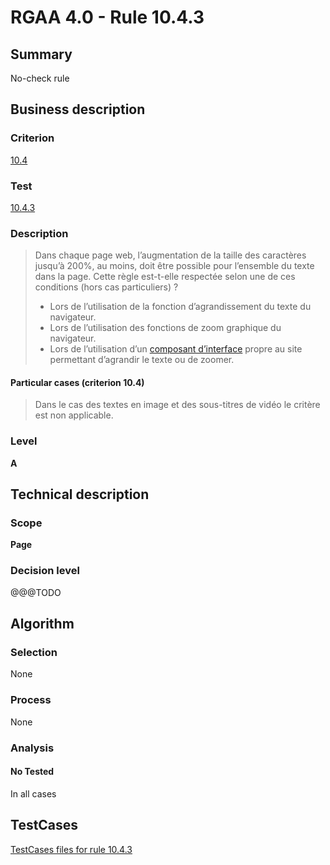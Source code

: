 # RGAA 4.0 - Rule 10.4.3

## Summary
No-check rule


## Business description

### Criterion
[10.4](https://www.numerique.gouv.fr/publications/rgaa-accessibilite/methode/criteres/#crit-10-4)

### Test
[10.4.3](https://www.numerique.gouv.fr/publications/rgaa-accessibilite/methode/criteres/#test-10-4-3)

### Description
> Dans chaque page web, l’augmentation de la taille des caractères jusqu’à 200%, au moins, doit être possible pour l’ensemble du texte dans la page. Cette règle est-t-elle respectée selon une de ces conditions (hors cas particuliers) ?
> 
> * Lors de l’utilisation de la fonction d’agrandissement du texte du navigateur.
> * Lors de l’utilisation des fonctions de zoom graphique du navigateur.
> * Lors de l’utilisation d’un [composant d’interface](https://www.numerique.gouv.fr/publications/rgaa-accessibilite/methode/glossaire/#composant-d-interface) propre au site permettant d’agrandir le texte ou de zoomer.

#### Particular cases (criterion 10.4)
> Dans le cas des textes en image et des sous-titres de vidéo le critère est non applicable.

### Level
**A**


## Technical description

### Scope
**Page**

### Decision level
@@@TODO


## Algorithm

### Selection
None

### Process
None

### Analysis

#### No Tested
In all cases


##  TestCases

[TestCases files for rule 10.4.3](https://gitlab.com/asqatasun/Asqatasun/-/tree/v5/rules/rules-rgaa4.0/src/test/resources/testcases/rgaa40//Rgaa40Rule100403/)


